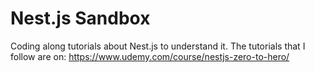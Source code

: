 # Nest.js Sandbox
Coding along tutorials about Nest.js to understand it. The tutorials that I follow are on: https://www.udemy.com/course/nestjs-zero-to-hero/
